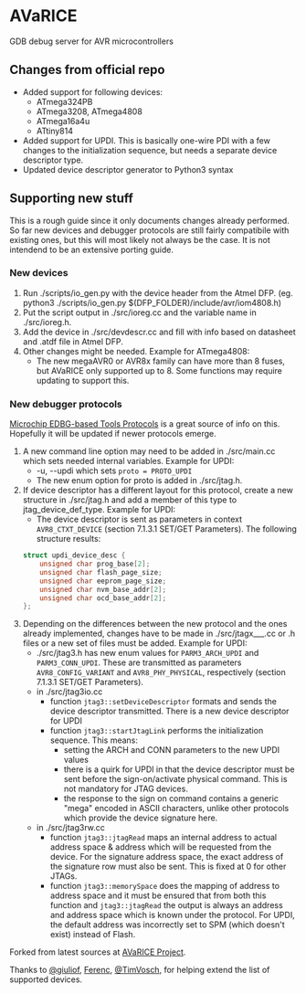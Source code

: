 # AVaRICE
GDB debug server for AVR microcontrollers

## Changes from official repo
- Added support for following devices:
    - ATmega324PB
	- ATmega3208, ATmega4808
	- ATmega16a4u
	- ATtiny814
- Added support for UPDI. This is basically one-wire PDI with a few changes to the initialization sequence, but needs a separate device descriptor type.
- Updated device descriptor generator to Python3 syntax

## Supporting new stuff
This is a rough guide since it only documents changes already performed. So far new devices and debugger protocols are still fairly compatibile with existing ones, but this will most likely not always be the case. It is not intendend to be an extensive porting guide.

### New devices
1. Run ./scripts/io_gen.py with the device header from the Atmel DFP.
	(eg. python3 ./scripts/io_gen.py $(DFP_FOLDER)/include/avr/iom4808.h)
2. Put the script output in ./src/ioreg.cc and the variable name in ./src/ioreg.h.
3. Add the device in ./src/devdescr.cc and fill with info based on datasheet and .atdf file in Atmel DFP.
4. Other changes might be needed. Example for ATmega4808:
	- The new megaAVR0 or AVR8x family can have more than 8 fuses, but AVaRICE only supported up to 8. Some functions may require updating to support this.

### New debugger protocols
[Microchip EDBG-based Tools Protocols](http://ww1.microchip.com/downloads/en/DeviceDoc/50002630A.pdf) is a great source of info on this. Hopefully it will be updated if newer protocols emerge.
1. A new command line option may need to be added in ./src/main.cc which sets needed internal variables. Example for UPDI:<br>
	- -u, --updi which sets `proto = PROTO_UPDI`
	- The new enum option for proto is added in ./src/jtag.h.
2. If device descriptor has a different layout for this protocol, create a new structure in ./src/jtag.h and add a member of this type to jtag_device_def_type. Example for UPDI:<br>
	- The device descriptor is sent as parameters in context `AVR8_CTXT_DEVICE` (section 7.1.3.1 SET/GET Parameters). The following structure results:
	```c
	struct updi_device_desc {
		unsigned char prog_base[2];
		unsigned char flash_page_size;
		unsigned char eeprom_page_size;
		unsigned char nvm_base_addr[2];
		unsigned char ocd_base_addr[2];
	};
	```
3. Depending on the differences between the new protocol and the ones already implemented, changes have to be made in ./src/jtagx___.cc or .h files or a new set of files must be added. Example for UPDI:
	- ./src/jtag3.h has new enum values for `PARM3_ARCH_UPDI` and `PARM3_CONN_UPDI`. These are transmitted as parameters `AVR8_CONFIG_VARIANT` and `AVR8_PHY_PHYSICAL`, respectively (section 7.1.3.1 SET/GET Parameters).
	- in ./src/jtag3io.cc
		- function `jtag3::setDeviceDescriptor` formats and sends the device descriptor transmitted. There is a new device descriptor for UPDI
		- function `jtag3::startJtagLink` performs the initialization sequence. This means:
			- setting the ARCH and CONN parameters to the new UPDI values
			- there is a quirk for UPDI in that the device descriptor must be sent before the sign-on/activate physical command. This is not mandatory for JTAG devices.
			- the response to the sign on command contains a generic "mega" encoded in ASCII characters, unlike other protocols which provide the device signature here.
	- in ./src/jtag3rw.cc
		- function `jtag3::jtagRead` maps an internal address to actual address space & address which will be requested from the device. For the signature address space, the exact address of the signature row must also be sent. This is fixed at 0 for other JTAGs.
		- function `jtag3::memorySpace` does the mapping of address to address space and it must be ensured that from both this function and `jtag3::jtagRead` the output is always an address and address space which is known under the protocol. For UPDI, the default address was incorrectly set to SPM (which doesn't exist) instead of Flash.

Forked from latest sources at [AVaRICE Project](http://avarice.sourceforge.net/).

Thanks to [@giuliof](https://github.com/giuliof), [Ferenc](ferenc.alexi@norbit.com), [@TimVosch](https://github.com/TimVosch), for helping extend the list of supported devices.
